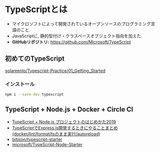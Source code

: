 # TypeScriptとは
- マイクロソフトによって開発されているオープンソースのプログラミング言語のこと.
- JavaScriptに, 静的型付け・クラスベースオブジェクト指向を加えた.
- **GitHubリポジトリ:** https://github.com/Microsoft/TypeScript

## 初めてのTypeScript
[solareenlo/Typescript-Practice/01_Getting_Started](https://github.com/solareenlo/Typescript-Practice/tree/master/01_Getting_Started)

### インストール
```bash
npm i --save-dev typescript
```

## TypeScript + Node.js + Docker + Circle CI
- [TypeScript + Node.js プロジェクトのはじめかた2019](https://qiita.com/notakaos/items/3bbd2293e2ff286d9f49)
- [TypeScriptでExpress.js開発するときにやることまとめ (docker/lint/format/tsのまま実行/autoreload)](https://qiita.com/yuukive/items/012bdf1b9ff3881546b3)
- [bitjson/typescript-starter](https://github.com/bitjson/typescript-starter)
- [microsoft/TypeScript-Node-Starter](https://github.com/Microsoft/TypeScript-Node-Starter)
